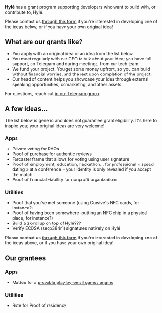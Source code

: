 **Hylé** has a grant program supporting developers who want to build with, or contribute to, Hylé.

Please contact us [through this form]() if you're interested in developing one of the ideas below, or if you have your own original idea!

## What are our grants like?

- You apply with an original idea or an idea from the list below. 
- You meet regularly with our CEO to talk about your idea; you have full support, on Telegram and during meetings, from our tech team.
- We fund your project. You get some money upfront, so you can build without financial worries, and the rest upon completion of the project.
- Our head of content helps you showcase your idea through external speaking opportunities, comarketing, and other assets.

For questions, reach out [in our Telegram group](https://t.me/hyle_org).

## A few ideas…

The list below is generic and does not guarantee grant eligibility. It's here to inspire you; your original ideas are very welcome!

### Apps

- Private voting for DAOs
- Proof of purchase for authentic reviews
- Farcaster frame that allows for voting using user signature
- Proof of employment, education, hackathon… for professional « speed dating » at a conference − your identity is only revealed if you accept the match
- Proof of financial viability for nonprofit organizations

### Utilities

- Proof that you've met someone (using Cursive's NFC cards, for instance?)
- Proof of having been somewhere (putting an NFC chip in a physical place, for instance?)
- Build a zk-rollup on top of Hylé???
- Verify ECDSA (secp384r1) signatures natively on Hylé

Please contact us [through this form]() if you're interested in developing one of the ideas above, or if you have your own original idea!

## Our grantees

### Apps

- Matteo for a [provable play-by-email games engine](https://github.com/MatteoMer/provable-email-game-engine)

### Utilities

- Rute for Proof of residency